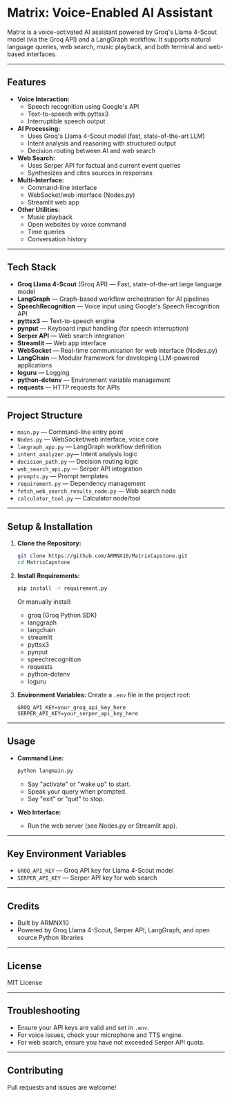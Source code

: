 # Matrix: Voice-Enabled AI Assistant

Matrix is a voice-activated AI assistant powered by Groq's Llama 4-Scout model (via the Groq API) and a LangGraph workflow. It supports natural language queries, web search, music playback, and both terminal and web-based interfaces.

---

## Features

- **Voice Interaction:**
  - Speech recognition using Google's API
  - Text-to-speech with pyttsx3
  - Interruptible speech output
- **AI Processing:**
  - Uses Groq's Llama 4-Scout model (fast, state-of-the-art LLM)
  - Intent analysis and reasoning with structured output
  - Decision routing between AI and web search
- **Web Search:**
  - Uses Serper API for factual and current event queries
  - Synthesizes and cites sources in responses
- **Multi-Interface:**
  - Command-line interface
  - WebSocket/web interface (Nodes.py)
  - Streamlit web app
- **Other Utilities:**
  - Music playback
  - Open websites by voice command
  - Time queries
  - Conversation history

---

## Tech Stack

- **Groq Llama 4-Scout** (Groq API) — Fast, state-of-the-art large language model
- **LangGraph** — Graph-based workflow orchestration for AI pipelines
- **SpeechRecognition** — Voice input using Google's Speech Recognition API
- **pyttsx3** — Text-to-speech engine
- **pynput** — Keyboard input handling (for speech interruption)
- **Serper API** — Web search integration
- **Streamlit** — Web app interface
- **WebSocket** — Real-time communication for web interface (Nodes.py)
- **LangChain** — Modular framework for developing LLM-powered applications
- **loguru** — Logging
- **python-dotenv** — Environment variable management
- **requests** — HTTP requests for APIs

---

## Project Structure

- `main.py`           — Command-line entry point
- `Nodes.py`          — WebSocket/web interface, voice core
- `langraph_app.py`   — LangGraph workflow definition
- `intent_analyzer.py`— Intent analysis logic
- `decision_path.py`  — Decision routing logic
- `web_search_api.py` — Serper API integration
- `prompts.py`        — Prompt templates
- `requirement.py`    — Dependency management
- `fetch_web_search_results_node.py` — Web search node
- `calculator_tool.py` — Calculator node/tool

---

## Setup & Installation

1. **Clone the Repository:**
   ```sh
   git clone https://github.com/ARMNX10/MatrixCapstone.git
   cd MatrixCapstone
   ```

2. **Install Requirements:**
   ```sh
   pip install -r requirement.py
   ```
   Or manually install:
   - groq (Groq Python SDK)
   - langgraph
   - langchain
   - streamlit
   - pyttsx3
   - pynput
   - speechrecognition
   - requests
   - python-dotenv
   - loguru

3. **Environment Variables:**
   Create a `.env` file in the project root:
   ```env
   GROQ_API_KEY=your_groq_api_key_here
   SERPER_API_KEY=your_serper_api_key_here
   ```
---

## Usage

- **Command Line:**
  ```sh
  python langmain.py
  ```
  - Say "activate" or "wake up" to start.
  - Speak your query when prompted.
  - Say "exit" or "quit" to stop.

- **Web Interface:**
  - Run the web server (see Nodes.py or Streamlit app).

---

## Key Environment Variables
- `GROQ_API_KEY` — Groq API key for Llama 4-Scout model
- `SERPER_API_KEY` — Serper API key for web search

---

## Credits
- Built by ARMNX10
- Powered by Groq Llama 4-Scout, Serper API, LangGraph, and open source Python libraries

---

## License
MIT License

---

## Troubleshooting
- Ensure your API keys are valid and set in `.env`.
- For voice issues, check your microphone and TTS engine.
- For web search, ensure you have not exceeded Serper API quota.

---

## Contributing
Pull requests and issues are welcome!
